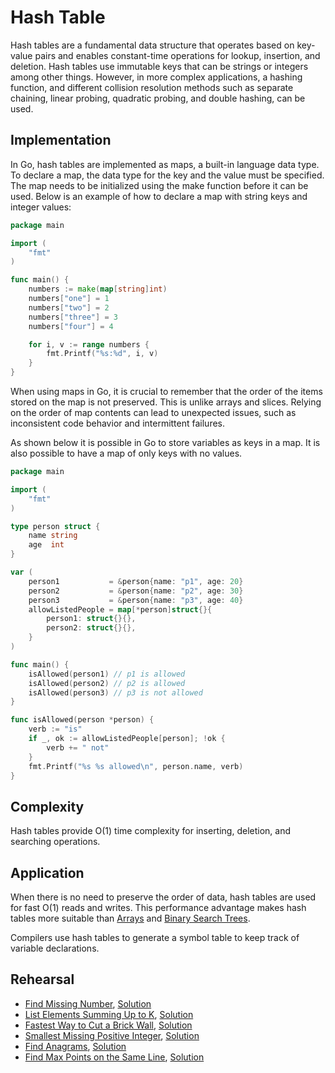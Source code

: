 # Hash Table

Hash tables are a fundamental data structure that operates based on key-value pairs and enables constant-time operations for lookup, insertion, and deletion. Hash tables use immutable keys that can be strings or integers among other things. However, in more complex applications, a hashing function, and different collision resolution methods such as separate chaining, linear probing, quadratic probing, and double hashing, can be used.

## Implementation

In Go, hash tables are implemented as maps, a built-in language data type. To declare a map, the data type for the key and the value must be specified. The map needs to be initialized using the make function before it can be used. Below is an example of how to declare a map with string keys and integer values:

```Go
package main

import (
	"fmt"
)

func main() {
	numbers := make(map[string]int)
	numbers["one"] = 1
	numbers["two"] = 2
	numbers["three"] = 3
	numbers["four"] = 4

	for i, v := range numbers {
		fmt.Printf("%s:%d", i, v)
	}
}
```

When using maps in Go, it is crucial to remember that the order of the items stored on the map is not preserved. This is unlike arrays and slices. Relying on the order of map contents can lead to unexpected issues, such as inconsistent code behavior and intermittent failures.

As shown below it is possible in Go to store variables as keys in a map. It is also possible to have a map of only keys with no values.

```Go
package main

import (
	"fmt"
)

type person struct {
	name string
	age  int
}

var (
	person1           = &person{name: "p1", age: 20}
	person2           = &person{name: "p2", age: 30}
	person3           = &person{name: "p3", age: 40}
	allowListedPeople = map[*person]struct{}{
		person1: struct{}{},
		person2: struct{}{},
	}
)

func main() {
	isAllowed(person1) // p1 is allowed
	isAllowed(person2) // p2 is allowed
	isAllowed(person3) // p3 is not allowed
}

func isAllowed(person *person) {
	verb := "is"
	if _, ok := allowListedPeople[person]; !ok {
		verb += " not"
	}
	fmt.Printf("%s %s allowed\n", person.name, verb)
}
```

## Complexity

Hash tables provide O(1) time complexity for inserting, deletion, and searching operations.

## Application

When there is no need to preserve the order of data, hash tables are used for fast O(1) reads and writes. This performance advantage makes hash tables more suitable than [Arrays](../array) and [Binary Search Trees](../tree).

Compilers use hash tables to generate a symbol table to keep track of variable declarations.

## Rehearsal

* [Find Missing Number](./missing_number_test.go), [Solution](./missing_number.go)
* [List Elements Summing Up to K](./sum_up_to_k_test.go), [Solution](./sum_up_to_k.go)
* [Fastest Way to Cut a Brick Wall](./cut_brick_wall_test.go), [Solution](./cut_brick_wall.go)
* [Smallest Missing Positive Integer](./smallest_missing_positive_integer_test.go), [Solution](./smallest_missing_positive_integer.go)
* [Find Anagrams](./find_anagrams_test.go), [Solution](./find_anagrams.go)
* [Find Max Points on the Same Line](./max_points_on_line_test.go), [Solution](./max_points_on_line.go)
